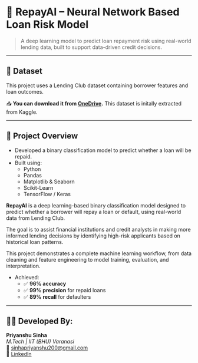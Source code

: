 # 💸 **RepayAI – Neural Network Based Loan Risk Model**

> A deep learning model to predict loan repayment risk using real-world lending data, built to support data-driven credit decisions.

---
## 📂 Dataset

This project uses a Lending Club dataset containing borrower features and loan outcomes.

 
📥 **You can download it from [OneDrive](https://1drv.ms/f/c/a27ce39f4c705a7c/Es4NK0HEoLtJn1RoZsPwoF4BKpI3uwMEHaFvKg-qb9TqmA).** 
This dataset is initally extracted from Kaggle.

---
## 🧠 Project Overview

- Developed a binary classification model to predict whether a loan will be repaid.
- Built using:
  - Python
  - Pandas
  - Matplotlib & Seaborn
  - Scikit-Learn
  - TensorFlow / Keras
 
**RepayAI** is a deep learning-based binary classification model designed to predict whether a borrower will repay a loan or default, using real-world data from Lending Club.

The goal is to assist financial institutions and credit analysts in making more informed lending decisions by identifying high-risk applicants based on historical loan patterns.

This project demonstrates a complete machine learning workflow, from data cleaning and feature engineering to model training, evaluation, and interpretation.


- Achieved:
  - ✅ **96% accuracy**
  - ✅ **99% precision** for repaid loans
  - ✅ **89% recall** for defaulters
 
 ---
 ## 🧑‍💻 Developed By:

**Priyanshu Sinha**  
*M.Tech | IIT (BHU) Varanasi*  
📧 [sinhapriyanshu200@gmail.com](mailto:sinhapriyanshu200@gmail.com)  
🔗 [LinkedIn](https://www.linkedin.com/in/sinhapriyanshu200/)

